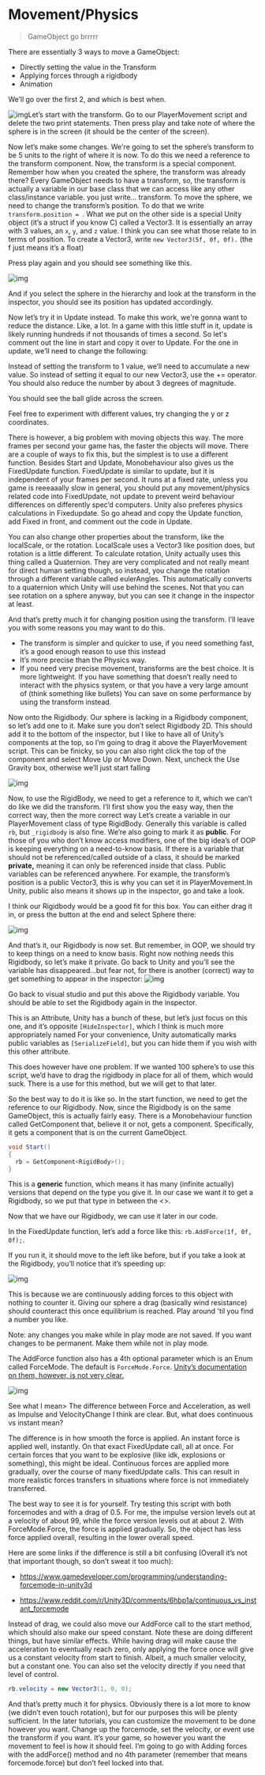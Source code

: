 # Movement/Physics 

> GameObject go brrrrr

There are essentially 3 ways to move a GameObject:

- Directly setting the value in the Transform
- Applying forces through a rigidbody
- Animation

We’ll go over the first 2, and which is best when.

![img](https://lh5.googleusercontent.com/tK-CwFx_mDOKnnrsI4Vn85woIgGH5fQ8rY0D-3Q1K6nUQm_Zw8qwn5c_C-Elayoi_BocDJSVUZ0hS7SMactxHPOQkgTk54UUX5l7ykYpVKwmWiLsr7JzkA1zCRdTjoL-J4KMnhVFIts)Let’s start with the transform. Go to our PlayerMovement script and delete the two print statements. Then press play and take note of where the sphere is in the screen (it should be the center of the screen).

Now let’s make some changes. We're going to set the sphere’s transform to be 5 units to the right of where it is now. To do this we need a reference to the transform component. Now, the transform is a special component. Remember how when you created the sphere, the transform was already there? Every GameObject needs to have a transform, so, the transform is actually a variable in our base class that we can access like any other class/instance variable. you just write… transform.
To move the sphere, we need to change the transform’s position. To do that we write `transform.position = `. What we put on the other side is a special Unity object (it’s a struct if you know C) called a Vector3. It is essentially an array with 3 values, an `x`, `y`, and `z` value. I think you can see what those relate to in terms of position. To create a Vector3, write  `new Vector3(5f, 0f, 0f).` (the f just means it’s a float)

Press play again and you should see something like this. 

![img](https://lh6.googleusercontent.com/agllXxUxVijjxN5ROfakapKv8KFp1esIRF0cPTYVK09hGDSvS8M8o6mmznCdVb_x5Ho-FxRklNOEqp3ptjM5q0FoR8Llz6Vp0cUbXAAgBH0MNCp9th9iFpHVNEDoa5RFBygd4w098WE)

And if you select the sphere in the hierarchy and look at the transform in the inspector, you should see its position has updated accordingly.

Now let’s try it in Update instead. To make this work, we're gonna want to reduce the distance. Like, a lot. In a game with this little stuff in it, update is likely running hundreds if not thousands of times a second. So let's comment out the line in start and copy it over to Update. For the one in update, we’ll need to change the following: 

Instead of setting the transform to 1 value, we’ll need to accumulate a new value. So instead of setting it equal to our new Vector3, use the += operator. You should also reduce the number by about 3 degrees of magnitude.

You should see the ball glide across the screen. 

Feel free to experiment with different values, try changing the y or z coordinates.



There is however, a big problem with moving objects this way. The more frames per second your game has, the faster the objects will move. There are a couple of ways to fix this, but the simplest is to use a different function. Besides Start and Update, Monobehaviour also gives us the FixedUpdate function. FixedUpdate is similar to update, but it is independent of your frames per second. It runs at a fixed rate, unless you game is reeeaaally slow in general, you should put any movement/physics related code into FixedUpdate, not update to prevent weird behaviour differences on differently spec’d computers. Unity also preferes physics calculations in Fixedupdate. So go ahead and copy the Update function, add Fixed in front, and comment out the code in Update. 

You can also change other properties about the transform, like the localScale, or the rotation. LocalScale uses a Vector3 like position does, but rotation is a little different. To calculate rotation, Unity actually uses this thing called a Quaternion. They are very complicated and not really meant for direct human setting though, so instead, you change the rotation through a different variable called eulerAngles. This automatically converts to a quaternion which Unity will use behind the scenes. Not that you can see rotation on a sphere anyway, but you can see it change in the inspector at least.



And that’s pretty much it for changing position using the transform. 
I’ll leave you with some reasons you may want to do this. 

- The transform is simpler and quicker to use, if you need something fast, it’s a good enough reason to use this instead
- It’s more precise than the Physics way.
- If you need very precise movement, transforms are the best choice. 
  It is more lightweight. If you have something that doesn’t really need to interact with the physics system, or that you have a very large amount of (think something like bullets) You can save on some performance by using the transform instead.

Now onto the Rigidbody. Our sphere is lacking in a Rigidbody component, so let’s add one to it. Make sure you don’t select Rigidbody 2D. This should add it to the bottom of the inspector, but I like to have all of Unity’s components at the top, so I’m going to drag it above the PlayerMovement script. This can be finicky, so you can also right click the top of the component and select Move Up or Move Down. Next, uncheck the Use Gravity box, otherwise we’ll just start falling

![img](https://lh5.googleusercontent.com/oq55if_X8ouWdvm3nVcOQ8chFS86efcWT9DJWKcNjRjMc4Zqq3IwZVK3evKVHaKp7NnIVqYAtrMoCS-kkIE0dldrUWYm-9WkmHWzqCNHok_PJ3_nPE75dwbwJxfqbLGZRHAWM_rf0jc)

Now, to use the RigidBody, we need to get a reference to it, which we can’t do like we did the transform. I’ll first show you the easy way, then the correct way, then the more correct way
Let’s create a variable in our PlayerMovement class of type RigidBody. Generally this variable is called `rb`, but `_rigidbody` is also fine.
We’re also going to mark it as **public**. For those of you who don’t know access modifiers, one of the big idea’s of OOP is keeping everything on a need-to-know basis. If there is a variable that should not be referenced/called outside of a class, it should be marked **private,** meaning it can only be referenced inside that class. Public variables can be referenced anywhere. For example, the transform’s position is a public Vector3, this is why you can set it in PlayerMovement.In Unity, public also means it shows up in the inspector, go and take a look.

I think our Rigidbody would be a good fit for this box. You can either drag it in, or press the button at the end and select Sphere there:

![img](https://lh6.googleusercontent.com/O8qrWnRNm9lrqd3Luiu7APBig1MR4BOhRLo7U4dtHMEgGMFqK7l8tkZ-l4g23V_EviV3f3M_-fxIztabqEGgePM2KfaAZwBE8viVuLZDBn5bkSfXOseUq9ndJMyb6mSEZDAAkZYaUCE)

And that’s it, our Rigidbody is now set. But remember, in OOP, we should try to keep things on a need to know basis. Right now nothing needs this Rigidbody, so let’s make it private. Go back to Unity and you’ll see the variable has disappeared…but fear not, for there is another (correct) way to get something to appear in the inspector: ![img](https://lh5.googleusercontent.com/OociJthV2NaTf_ZMsiTdDLzkxxCFUCL0gQXorNzQrgh-WW9U0Uhfc-x_aQ5l0GH8bd6kZ1bJEYkplGt7E4i_WrRyiYTAfEmznVA6t1Co9jLzmbjf0UiQ-weOJMScT0rC4Fo-uZPllSw)

Go back to visual studio and put this above the Rigidbody variable. You should be able to set the Rigidbody again in the inspector. 

This is an Attribute, Unity has a bunch of these, but let’s just focus on this one, and it’s opposite `[HideInspector]`, which I think is much more appropriately named 
For your convenience, Unity automatically marks public variables as `[SerializeField]`, but you can hide them if you wish with this other attribute. 

This does however have one problem. If we wanted 100 sphere’s to use this script, we’d have to drag the rigidbody in place for all of them, which would suck. There is a use for this method, but we will get to that later.

So the best way to do it is like so. In the start function, we need to get the reference to our Rigidbody. Now, since the Rigidbody is on the same GameObject, this is actually fairly easy. There is a Monobehaviour function called GetComponent that, believe it or not, gets a component. Specifically, it gets a component that is on the current GameObject.

```c#
void Start()
{
  rb = GetComponent<RigidBody>();
}
```

This is a **generic** function, which means it has many (infinite actually) versions that depend on the type you give it. In our case we want it to get a Rigidbody, so we put that type in between the <>.

Now that we have our Rigidbody, we can use it later in our code.

In the FixedUpdate function, let’s add a force like this: `rb.AddForce(1f, 0f, 0f);`.

If you run it, it should move to the left like before, but if you take a look at the Rigidbody, you’ll notice that it’s speeding up:

![img](https://lh5.googleusercontent.com/OBhAPOAuf5HVqKhhs_9IODp7ct-O-XrD07uCSUo4hiAQRy-1cIMOX1Pi_stYiJQtrzT4lIP27i2M6FiNucm0KX0Y5alo5iqgblkI0UcISD_7Odbc6i7m-ME2mHDOh1W7lHiL6stR6hc)

This is because we are continuously adding forces to this object with nothing to counter it. Giving our sphere a drag (basically wind resistance) should counteract this once equilibrium is reached. Play around 'til you find a number you like.

Note: any changes you make while in play mode are not saved. If you want changes to be permanent. Make them while not in play mode.

The AddForce function also has a 4th optional parameter which is an Enum called ForceMode. The default is `ForceMode.Force`. [Unity’s documentation on them, however, is not very clear.](https://docs.unity3d.com/ScriptReference/ForceMode.html
)

![img](https://lh4.googleusercontent.com/uAewl37XG7Rv-ECeFH7OFs_GR0b4A_A2XKmLLELOjCGTkudBa_SugIwX-jR90nHnjzDX61Uw-uU9TczYQ1YvdZwqXxfFgQze_41etdEjXeniSqFjKpwNlVko87K4nR3rzgXBn88_Ddo)

See what I mean> The difference between Force and Acceleration, as well as Impulse and VelocityChange I think are clear. But, what does continuous vs instant mean?

The difference is in how smooth the force is applied. An instant force is applied well, instantly. On that exact FixedUpdate call, all at once. For certain forces that you want to be explosive (like idk, explosions or something), this might be ideal. Continuous forces are applied more gradually, over the course of many fixedUpdate calls. This can result in more realistic forces transfers in situations where force is not immediately transferred. 

The best way to see it is for yourself. Try testing this script with both forcemodes and with a drag of 0.5. For me, the impulse version levels out at a velocity of about 99, while the force version levels out at about 2. With ForceMode.Force, the force is applied gradually. So, the object has less force applied overall, resulting in the lower overall speed.



Here are some links if the difference is still a bit confusing (Overall it’s not that important though, so don’t sweat it too much): 

- https://www.gamedeveloper.com/programming/understanding-forcemode-in-unity3d

- https://www.reddit.com/r/Unity3D/comments/6hbp1a/continuous_vs_instant_forcemode

Instead of drag, we could also move our AddForce call to the start method, which should also make our speed constant. Note these are doing different things, but have similar effects. While having drag will make cause the acceleration to eventually reach zero, only applying the force once will give us a constant velocity from start to finish. Albeit, a much smaller velocity, but a constant one. You can also set the velocity directly if you need that level of control.

```c#
rb.velocity = new Vector3(1, 0, 0);
```

And that’s pretty much it for physics. Obviously there is a lot more to know (we didn’t even touch rotation), but for our purposes this will be plenty sufficient. In the later tutorials, you can customize the movement to be done however you want. Change up the forcemode, set the velocity, or event use the transform if you want. It’s your game, so however you want the movement to feel is how it should feel. I’m going to go with Adding forces with the addForce() method and no 4th parameter (remember that means forcemode.force) but don’t feel locked into that. 